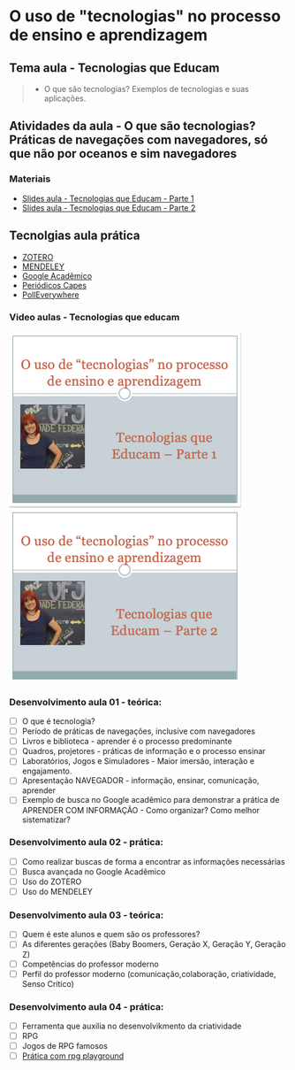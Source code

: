 # O uso de "tecnologias" no processo de ensino e aprendizagem
## Tema aula - Tecnologias que Educam
 
>  * O que são tecnologias? Exemplos de tecnologias e suas aplicações.

## Atividades da aula - O que são tecnologias? Práticas de navegações com navegadores, só que não por oceanos e sim navegadores

### Materiais
- [Slides aula - Tecnologias que Educam - Parte 1](tecnologias_parte1.pdf)
- [Slides aula - Tecnologias que Educam - Parte 2](tecnologias_parte2.pdf)

## Tecnolgias aula prática
- [ZOTERO](https://www.zotero.org/download//)
- [MENDELEY](https://www.mendeley.com/?interaction_required=true) 
- [Google Acadêmico](https://scholar.google.com.br/?hl=pt)
- [Periódicos Capes](https://www-periodicos-capes-gov-br.ezl.periodicos.capes.gov.br/index.php?)
- [PollEverywhere](https://www.polleverywhere.com/)


### Video aulas  -  Tecnologias que educam
[![Aula - Tecnologias que educam - Parte 1](capa_aula04.png)](https://youtu.be/3Qyvy_SLjRA)
[![Aula - Tecnologias que educam - Parte 2](capa_aula05.png)](https://youtu.be/crfHCfZMbkE)

### Desenvolvimento aula 01 - teórica: 

- [ ]  O que é tecnologia?
- [ ]  Período de práticas de navegações, inclusive com navegadores
- [ ]  Livros e biblioteca - aprender é o processo predominante
- [ ]  Quadros, projetores - práticas de informação e o processo ensinar
- [ ]  Laboratórios, Jogos e Simuladores - Maior imersão, interação e engajamento.
- [ ]  Apresentação NAVEGADOR - informação, ensinar, comunicação, aprender
- [ ]  Exemplo de busca no Google acadêmico para demonstrar a prática de APRENDER COM INFORMAÇÃO - Como organizar? Como melhor sistematizar?

### Desenvolvimento aula 02 - prática: 
- [ ]  Como realizar buscas de forma a encontrar as informações necessárias
- [ ]  Busca avançada no Google Acadêmico
- [ ]  Uso do ZOTERO
- [ ]  Uso do MENDELEY

### Desenvolvimento aula 03 - teórica: 

- [ ]  Quem é este alunos e quem são os professores?
- [ ]  As diferentes gerações (Baby Boomers, Geração X, Geração Y, Geração Z)
- [ ]  Competências do professor moderno
- [ ]  Perfil do professor moderno (comunicação,colaboração, criatividade, Senso Crítico)

### Desenvolvimento aula 04 - prática: 
- [ ]  Ferramenta que auxilia no desenvolvikmento da criatividade
- [ ]  RPG
- [ ]  Jogos de RPG famosos
- [ ]  [Prática com rpg playground](https://rpgplayground.com)
